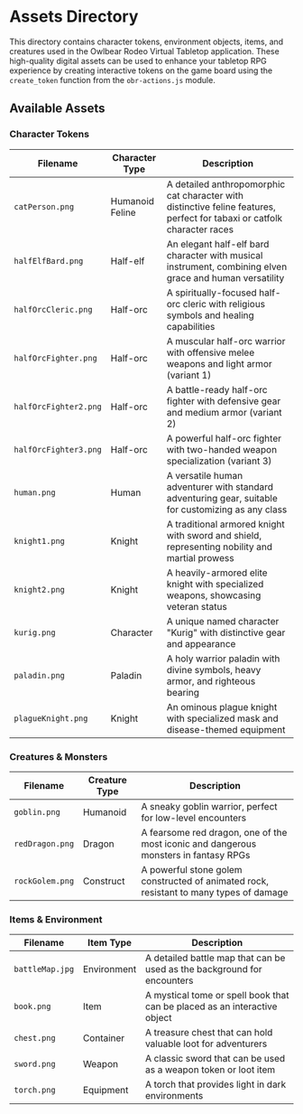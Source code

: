 # Assets Directory

This directory contains character tokens, environment objects, items, and creatures used in the Owlbear Rodeo Virtual Tabletop application. These high-quality digital assets can be used to enhance your tabletop RPG experience by creating interactive tokens on the game board using the `create_token` function from the `obr-actions.js` module.

## Available Assets

### Character Tokens

| Filename | Character Type | Description |
|----------|---------------|-------------|
| `catPerson.png` | Humanoid Feline | A detailed anthropomorphic cat character with distinctive feline features, perfect for tabaxi or catfolk character races |
| `halfElfBard.png` | Half-elf | An elegant half-elf bard character with musical instrument, combining elven grace and human versatility |
| `halfOrcCleric.png` | Half-orc | A spiritually-focused half-orc cleric with religious symbols and healing capabilities |
| `halfOrcFighter.png` | Half-orc | A muscular half-orc warrior with offensive melee weapons and light armor (variant 1) |
| `halfOrcFighter2.png` | Half-orc | A battle-ready half-orc fighter with defensive gear and medium armor (variant 2) |
| `halfOrcFighter3.png` | Half-orc | A powerful half-orc fighter with two-handed weapon specialization (variant 3) |
| `human.png` | Human | A versatile human adventurer with standard adventuring gear, suitable for customizing as any class |
| `knight1.png` | Knight | A traditional armored knight with sword and shield, representing nobility and martial prowess |
| `knight2.png` | Knight | A heavily-armored elite knight with specialized weapons, showcasing veteran status |
| `kurig.png` | Character | A unique named character "Kurig" with distinctive gear and appearance |
| `paladin.png` | Paladin | A holy warrior paladin with divine symbols, heavy armor, and righteous bearing |
| `plagueKnight.png` | Knight | An ominous plague knight with specialized mask and disease-themed equipment |

### Creatures & Monsters

| Filename | Creature Type | Description |
|----------|--------------|-------------|
| `goblin.png` | Humanoid | A sneaky goblin warrior, perfect for low-level encounters |
| `redDragon.png` | Dragon | A fearsome red dragon, one of the most iconic and dangerous monsters in fantasy RPGs |
| `rockGolem.png` | Construct | A powerful stone golem constructed of animated rock, resistant to many types of damage |

### Items & Environment

| Filename | Item Type | Description |
|----------|----------|-------------|
| `battleMap.jpg` | Environment | A detailed battle map that can be used as the background for encounters |
| `book.png` | Item | A mystical tome or spell book that can be placed as an interactive object |
| `chest.png` | Container | A treasure chest that can hold valuable loot for adventurers |
| `sword.png` | Weapon | A classic sword that can be used as a weapon token or loot item |
| `torch.png` | Equipment | A torch that provides light in dark environments |
